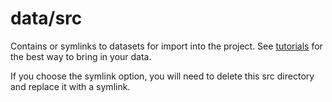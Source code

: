 # data/src

Contains or symlinks to datasets for import into the project. See [tutorials](https://github.com/seasketch/geoprocessing/wiki/Tutorials) for the best way to bring in your data.

If you choose the symlink option, you will need to delete this src directory and replace it with a symlink.
